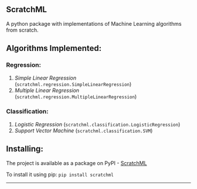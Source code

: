 ScratchML
----
A python package with implementations of Machine Learning algorithms from scratch.

Algorithms Implemented:
----
### Regression:
1. *Simple Linear Regression* (`scratchml.regression.SimpleLinearRegression`)
2. *Multiple Linear Regression* (`scratchml.regression.MultipleLinearRegression`)


### Classification:
1. *Logistic Regression* (`scratchml.classification.LogisticRegression`)
2. *Support Vector Machine* (`scratchml.classification.SVM`)

Installing:
----
The project is available as a package on PyPI - [ScratchML](https://pypi.org/project/scratchml/)

To install it using pip:
`pip install scratchml`

----
